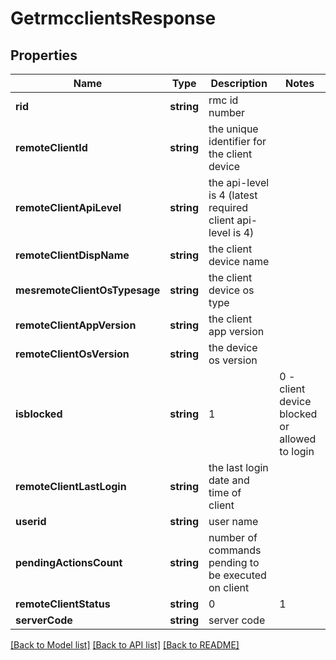 # GetrmcclientsResponse

## Properties
Name | Type | Description | Notes
------------ | ------------- | ------------- | -------------
**rid** | **string** | rmc id number | 
**remoteClientId** | **string** | the unique identifier for the client device | 
**remoteClientApiLevel** | **string** | the api-level is 4 (latest required client api-level is 4) | 
**remoteClientDispName** | **string** | the client device name | 
**mesremoteClientOsTypesage** | **string** | the client device os type | 
**remoteClientAppVersion** | **string** | the client app version | 
**remoteClientOsVersion** | **string** | the device os version | 
**isblocked** | **string** | 1|0 - client device blocked or allowed to login | 
**remoteClientLastLogin** | **string** | the last login date and time of client | 
**userid** | **string** | user name | 
**pendingActionsCount** | **string** | number of commands pending to be executed on client | 
**remoteClientStatus** | **string** | 0|1|2 default | waiting for approval | approved | 
**serverCode** | **string** | server code | 

[[Back to Model list]](../README.md#documentation-for-models) [[Back to API list]](../README.md#documentation-for-api-endpoints) [[Back to README]](../README.md)


